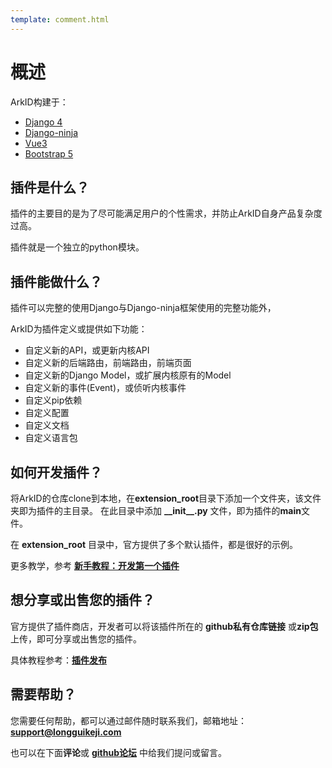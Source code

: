 ```yaml
---
template: comment.html
---
```


# 概述

ArkID构建于：

* [Django 4](https://docs.djangoproject.com/en/4.0/)
* [Django-ninja](https://django-ninja.rest-framework.com/)
* [Vue3](https://v3.cn.vuejs.org/)
* [Bootstrap 5](https://v5.bootcss.com/)
## 插件是什么？

插件的主要目的是为了尽可能满足用户的个性需求，并防止ArkID自身产品复杂度过高。

插件就是一个独立的python模块。

## 插件能做什么？

插件可以完整的使用Django与Django-ninja框架使用的完整功能外，

ArkID为插件定义或提供如下功能：

* 自定义新的API，或更新内核API
* 自定义新的后端路由，前端路由，前端页面
* 自定义新的Django Model，或扩展内核原有的Model
* 自定义新的事件(Event)，或侦听内核事件
* 自定义pip依赖
* 自定义配置
* 自定义文档
* 自定义语言包

## 如何开发插件？

将ArkID的仓库clone到本地，在**extension_root**目录下添加一个文件夹，该文件夹即为插件的主目录。
在此目录中添加 **\_\_init\_\_.py** 文件，即为插件的**main**文件。

在 **extension_root** 目录中，官方提供了多个默认插件，都是很好的示例。

更多教学，参考 **[新手教程：开发第一个插件](%20%20%20新手教程/%20开发第一个插件/)**

## 想分享或出售您的插件？

官方提供了插件商店，开发者可以将该插件所在的 **github私有仓库链接** 或**zip包**上传，即可分享或出售您的插件。

具体教程参考：**[插件发布](%20测试与发布/发布/)**

## 需要帮助？

您需要任何帮助，都可以通过邮件随时联系我们，邮箱地址：**support@longguikeji.com**

也可以在下面**评论**或 **[github论坛](https://github.com/longguikeji/arkid/discussions)** 中给我们提问或留言。
